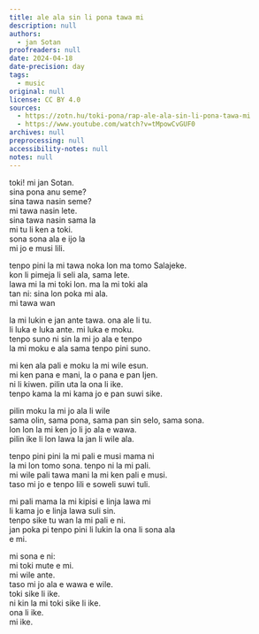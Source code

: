 ```yaml
---
title: ale ala sin li pona tawa mi
description: null
authors:
  - jan Sotan
proofreaders: null
date: 2024-04-18
date-precision: day
tags:
  - music
original: null
license: CC BY 4.0
sources:
  - https://zotn.hu/toki-pona/rap-ale-ala-sin-li-pona-tawa-mi
  - https://www.youtube.com/watch?v=tMpowCvGUF0
archives: null
preprocessing: null
accessibility-notes: null
notes: null
---
```


toki! mi jan Sotan.  
sina pona anu seme?  
sina tawa nasin seme?  
mi tawa nasin lete.  
sina tawa nasin sama la  
mi tu li ken a toki.  
sona sona ala e ijo la  
mi jo e musi lili.

tenpo pini la mi tawa noka lon ma tomo Salajeke.  
kon li pimeja li seli ala, sama lete.  
lawa mi la mi toki lon. ma la mi toki ala  
tan ni: sina lon poka mi ala.  
mi tawa wan

la mi lukin e jan ante tawa. ona ale li tu.  
li luka e luka ante. mi luka e moku.  
tenpo suno ni sin la mi jo ala e tenpo  
la mi moku e ala sama tenpo pini suno.

mi ken ala pali e moku la mi wile esun.  
mi ken pana e mani, la o pana e pan Ijen.  
ni li kiwen. pilin uta la ona li ike.  
tenpo kama la mi kama jo e pan suwi sike.

pilin moku la mi jo ala li wile  
sama olin, sama pona, sama pan sin selo, sama sona.  
lon lon la mi ken jo li jo ala e wawa.  
pilin ike li lon lawa la jan li wile ala.

tenpo pini pini la mi pali e musi mama ni  
la mi lon tomo sona. tenpo ni la mi pali.  
mi wile pali tawa mani la mi ken pali e musi.  
taso mi jo e tenpo lili e soweli suwi tuli.

mi pali mama la mi kipisi e linja lawa mi  
li kama jo e linja lawa suli sin.  
tenpo sike tu wan la mi pali e ni.  
jan poka pi tenpo pini li lukin la ona li sona ala  
e mi.

mi sona e ni:  
mi toki mute e mi.  
mi wile ante.  
taso mi jo ala e wawa e wile.  
toki sike li ike.  
ni kin la mi toki sike li ike.  
ona li ike.  
mi ike.